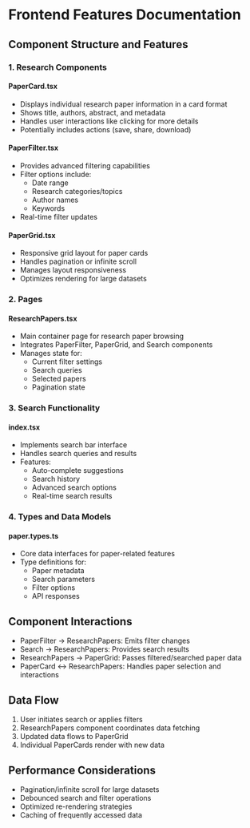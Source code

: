 # Frontend Features Documentation

## Component Structure and Features

### 1. Research Components

#### PaperCard.tsx

- Displays individual research paper information in a card format
- Shows title, authors, abstract, and metadata
- Handles user interactions like clicking for more details
- Potentially includes actions (save, share, download)

#### PaperFilter.tsx

- Provides advanced filtering capabilities
- Filter options include:
  - Date range
  - Research categories/topics
  - Author names
  - Keywords
- Real-time filter updates

#### PaperGrid.tsx

- Responsive grid layout for paper cards
- Handles pagination or infinite scroll
- Manages layout responsiveness
- Optimizes rendering for large datasets

### 2. Pages

#### ResearchPapers.tsx

- Main container page for research paper browsing
- Integrates PaperFilter, PaperGrid, and Search components
- Manages state for:
  - Current filter settings
  - Search queries
  - Selected papers
  - Pagination state

### 3. Search Functionality

#### index.tsx

- Implements search bar interface
- Handles search queries and results
- Features:
  - Auto-complete suggestions
  - Search history
  - Advanced search options
  - Real-time search results

### 4. Types and Data Models

#### paper.types.ts

- Core data interfaces for paper-related features
- Type definitions for:
  - Paper metadata
  - Search parameters
  - Filter options
  - API responses

## Component Interactions

- PaperFilter → ResearchPapers: Emits filter changes
- Search → ResearchPapers: Provides search results
- ResearchPapers → PaperGrid: Passes filtered/searched paper data
- PaperCard ↔ ResearchPapers: Handles paper selection and interactions

## Data Flow

1. User initiates search or applies filters
2. ResearchPapers component coordinates data fetching
3. Updated data flows to PaperGrid
4. Individual PaperCards render with new data

## Performance Considerations

- Pagination/infinite scroll for large datasets
- Debounced search and filter operations
- Optimized re-rendering strategies
- Caching of frequently accessed data
